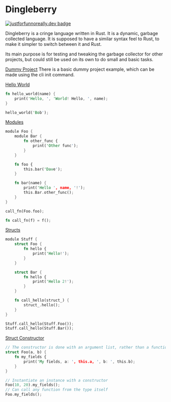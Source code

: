 # Dingleberry

[![justforfunnoreally.dev badge](https://img.shields.io/badge/justforfunnoreally-dev-9ff)](https://justforfunnoreally.dev)

Dingleberry is a cringe language written in Rust. It is a dynamic, garbage collected language. It is supposed to have a similar syntax feel to Rust, to make it simpler to switch between it and Rust.

Its main purpose is for testing and tweaking the garbage collector for other projects, but could still be used on its own to do small and basic tasks.

[Dummy Project](./dummy_project/)
There is a basic dummy project example, which can be made using the cli init command.

[Hello World](./examples/hello_world.dingle)

```rs
fn hello_world(name) {
    print('Hello, ', 'World! Hello, ', name);
}

hello_world('Bob');
```

[Modules](./examples/modules.dingle)

```rs
module Foo {
    module Bar {
        fn other_func {
            print('Other func');
        }
    }

    fn foo {
        this.bar('Dave');
    }

    fn bar(name) {
        print('Hello ', name, '!');
        this.Bar.other_func();
    }
}

call_fn(Foo.foo);

fn call_fn(f) = f();
```

[Structs](./examples/structs.dingle)

```rs
module Stuff {
    struct Foo {
        fn hello {
            print('Hello!');
        }
    }

    struct Bar {
        fn hello {
            print('Hello 2!');
        }
    }

    fn call_hello(struct_) {
        struct_.hello();
    }
}

Stuff.call_hello(Stuff.Foo());
Stuff.call_hello(Stuff.Bar());
```

[Struct Constructor](./examples/struct_constructor.dingle)

```rs
// The constructor is done with an argument list, rather than a function
struct Foo(a, b) {
    fn my_fields {
        print('My fields, a: ', this.a, ', b: ', this.b);
    }
}

// Instantiate an instance with a constructor
Foo(10, 20).my_fields();
// Can call any function from the type itself
Foo.my_fields();
```
